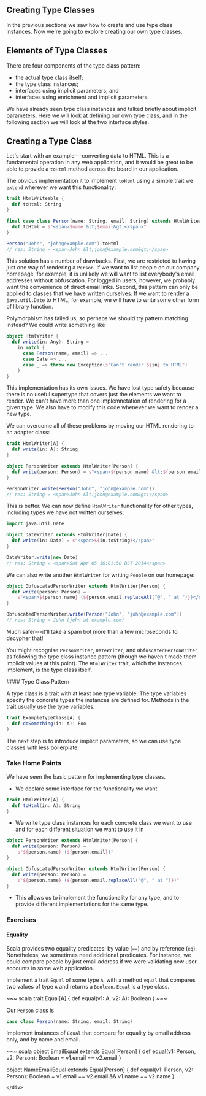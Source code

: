 ## Creating Type Classes

In the previous sections we saw how to create and use type class instances. Now we're going to explore creating our own type classes.

## Elements of Type Classes

There are four components of the type class pattern:

- the actual type class itself;
- the type class instances;
- interfaces using implicit parameters; and
- interfaces using enrichment and implicit parameters.

We have already seen type class instances and talked briefly about implicit parameters. Here we will look at defining our own type class, and in the following section we will look at the two interface styles.

## Creating a Type Class

Let's start with an example---converting data to HTML. This is a fundamental operation in any web application, and it would be great to be able to provide a `toHtml` method across the board in our application.

The obvious implementation it to implement `toHtml` using a simple trait we `extend` wherever we want this functionality:

~~~ scala
trait HtmlWriteable {
  def toHtml: String
}

final case class Person(name: String, email: String) extends HtmlWriteable {
  def toHtml = s"<span>$name &lt;$email&gt;</span>"
}

Person("John", "john@example.com").toHtml
// res: String = <span>John &lt;john@example.com&gt;</span>
~~~

This solution has a number of drawbacks. First, we are restricted to having just one way of rendering a `Person`. If we want to list people on our company homepage, for example, it is unlikely we will want to list everybody's email addresses without obfuscation. For logged in users, however, we probably want the convenience of direct email links. Second, this pattern can only be applied to classes that we have written ourselves. If we want to render a `java.util.Date` to HTML, for example, we will have to write some other form of library function.

Polymorphism has failed us, so perhaps we should try pattern matching instead? We could write something like

~~~ scala
object HtmlWriter {
  def write(in: Any): String =
    in match {
      case Person(name, email) => ...
      case Date => ...
      case _ => throw new Exception(s"Can't render ${in} to HTML")
    }
}
~~~

This implementation has its own issues. We have lost type safety because there is no useful supertype that covers just the elements we want to render. We can't have more than one implemnetation of rendering for a given type. We also have to modify this code whenever we want to render a new type.

We can overcome all of these problems by moving our HTML rendering to an adapter class:

~~~ scala
trait HtmlWriter[A] {
  def write(in: A): String
}

object PersonWriter extends HtmlWriter[Person] {
  def write(person: Person) = s"<span>${person.name} &lt;${person.email}&gt;</span>"
}

PersonWriter.write(Person("John", "john@example.com"))
// res: String = <span>John &lt;john@example.com&gt;</span>
~~~

This is better. We can now define `HtmlWriter` functionality for other types, including types we have not written ourselves:

~~~ scala
import java.util.Date

object DateWriter extends HtmlWriter[Date] {
  def write(in: Date) = s"<span>${in.toString}</span>"
}

DateWriter.write(new Date)
// res: String = <span>Sat Apr 05 16:01:58 BST 2014</span>
~~~

We can also write another `HtmlWriter` for writing `People` on our homepage:

~~~ scala
object ObfuscatedPersonWriter extends HtmlWriter[Person] {
  def write(person: Person) =
    s"<span>${person.name} (${person.email.replaceAll("@", " at ")})</span>"
}

ObfuscatedPersonWriter.write(Person("John", "john@example.com"))
// res: String = John (john at example.com)
~~~

Much safer---it'll take a spam bot more than a few microseconds to decypher that!

You might recognise `PersonWriter`, `DateWriter`, and `ObfuscatedPersonWriter` as following the type class instance pattern (though we haven't made them implicit values at this point). The `HtmlWriter` trait, which the instances implement, is the type class itself.

<div class="callout callout-info">
#### Type Class Pattern

A type class is a trait with at least one type variable. The type variables specify the concrete types the instances are defined for. Methods in the trait usually use the type variables.

~~~ scala
trait ExampleTypeClass[A] {
  def doSomething(in: A): Foo
}
~~~
</div>

The next step is to introduce implicit parameters, so we can use type classes with less boilerplate.

### Take Home Points

We have seen the basic pattern for implementing type classes.

- We declare some interface for the functionality we want

~~~ scala
trait HtmlWriter[A] {
  def toHtml(in: A): String
}
~~~

- We write type class instances for each concrete class we want to use and for each different situation we want to use it in

~~~ scala
object PersonWriter extends HtmlWriter[Person] {
  def write(person: Person) =
    s"${person.name} (${person.email})"
}

object ObfuscatedPersonWriter extends HtmlWriter[Person] {
  def write(person: Person) =
    s"${person.name} (${person.email.replaceAll("@", " at ")})"
}
~~~
- This allows us to implement the functionality for any type, and to provide different implementations for the same type.

### Exercises

#### Equality

Scala provides two equality predicates: by value (`==`) and by reference (`eq`). Nonetheless, we sometimes need additional predicates. For instance, we could compare people by just email address if we were validating new user accounts in some web application.

Implement a trait `Equal` of some type `A`, with a method `equal` that compares two values of type `A` and returns a `Boolean`. `Equal` is a type class.

<div class="solution">
~~~ scala
trait Equal[A] {
  def equal(v1: A, v2: A): Boolean
}
~~~
</div>

Our `Person` class is

~~~ scala
case class Person(name: String, email: String)
~~~

Implement instances of `Equal` that compare for equality by email address only, and by name and email.

<div class="solution">
~~~ scala
object EmailEqual extends Equal[Person] {
  def equal(v1: Person, v2: Person): Boolean =
    v1.email == v2.email
}

object NameEmailEqual extends Equal[Person] {
  def equal(v1: Person, v2: Person): Boolean =
    v1.email == v2.email && v1.name == v2.name
}
~~~
</div>

